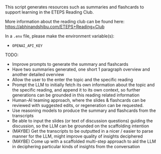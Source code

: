 This script generates resources such as summaries and flashcards to support learning in the ETEPS Reading Club.

More information about the reading club can be found here: https://abhinandshibu.com/ETEPS+Reading+Club

In a `.env` file, please make the environment variable(s): 
* `OPENAI_API_KEY`

TODO: 
* Improve prompts to generate the summary and flashcards
* Have two summaries generated, one short 1 paragraph overview and another detailed overview 
* Allow the user to the enter the topic and the specific reading 
* Prompt the LLM to initially fetch its own information about the topic and the specific reading, and append it to its own context, so further generations can be grounded in this reading related information
* Human-AI teaming approach, where the slides & flashcards can be reviewed with suggested edits, or regeneration can be requested.
* Use reasoning models to produce the summary and flashcards from the transcripts 
* Be able to input the slides (or text of discussion questions) guiding the discussion, so the LLM can be grounded on the scaffolding intention
* (MAYBE) Get the transcripts to be outputted in a nicer / easier to parse manner for the LLM, might improve quality of insights deciphered
* (MAYBE) Come up with a scaffolded multi-step approach to aid the LLM in deciphering particular kinds of insights from the conversation

